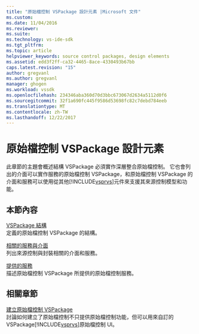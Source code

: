 ```yaml
---
title: "原始檔控制 VSPackage 設計元素 |Microsoft 文件"
ms.custom: 
ms.date: 11/04/2016
ms.reviewer: 
ms.suite: 
ms.technology: vs-ide-sdk
ms.tgt_pltfrm: 
ms.topic: article
helpviewer_keywords: source control packages, design elements
ms.assetid: edd3f2ff-ca32-4465-8ace-4330493b67bb
caps.latest.revision: "15"
author: gregvanl
ms.author: gregvanl
manager: ghogen
ms.workload: vssdk
ms.openlocfilehash: 234346aba360d70d3bbc673067d2634a5112d0f6
ms.sourcegitcommit: 32f1a690fc445f9586d53698fc82c7debd784eeb
ms.translationtype: MT
ms.contentlocale: zh-TW
ms.lasthandoff: 12/22/2017
---
```

# <a name="source-control-vspackage-design-elements"></a>原始檔控制 VSPackage 設計元素
此章節的主題會概述結構 VSPackage 必須實作深層整合原始檔控制。 它也會列出的介面可以實作服務的原始檔控制 VSPackage，和原始檔控制 VSPackage 的介面和服務可以使用從其他[!INCLUDE[vsprvs](../../code-quality/includes/vsprvs_md.md)]元件來支援其來源控制模型和功能。  
  
## <a name="in-this-section"></a>本節內容  
 [VSPackage 結構](../../extensibility/internals/vspackage-structure-source-control-vspackage.md)  
 定義的原始檔控制 VSPackage 的結構。  
  
 [相關的服務與介面](../../extensibility/internals/related-services-and-interfaces-source-control-vspackage.md)  
 列出來源控制與封裝相關的介面和服務。  
  
 [提供的服務](../../extensibility/internals/services-provided-source-control-vspackage.md)  
 描述原始檔控制 VSPackage 所提供的原始檔控制服務。  
  
## <a name="related-sections"></a>相關章節  
 [建立原始檔控制 VSPackage](../../extensibility/internals/creating-a-source-control-vspackage.md)  
 討論如何建立了原始檔控制不只提供原始檔控制功能，但可以用來自訂的 VSPackage[!INCLUDE[vsprvs](../../code-quality/includes/vsprvs_md.md)]原始檔控制 UI。
